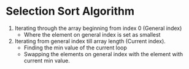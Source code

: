 # Selection Sort Algorithm

1. Iterating through the array beginning from index 0 (General index)
    - Where the element on general index is set as smallest
2. Iterating from general index till array length (Current index).
    - Finding the min value of the current loop
    - Swapping the elements on general index with the element with current min value.